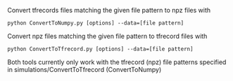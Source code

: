 Convert tfrecords files matching the given file pattern to npz files with
  ```
  python ConvertToNumpy.py [options] --data=[file pattern]
  ```
    
Convert npz files matching the given file pattern to tfrecord files with
  ```
  python ConvertToTfrecord.py [options] --data=[file pattern]
  ```
    
Both tools currently only work with the tfrecord (npz) file patterns specified in simulations/ConvertToTfrecord (ConvertToNumpy)
